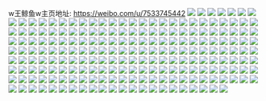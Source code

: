 w王鲸鱼w主页地址: https://weibo.com/u/7533745442 
![](https://wx4.sinaimg.cn/mw2000/008dQPlgly1h8wo953oo2j30u01hcn55.jpg) 
![](https://wx4.sinaimg.cn/mw2000/008dQPlgly1h8wo95ozpcj30u0140ahq.jpg) 
![](https://wx4.sinaimg.cn/mw2000/008dQPlgly1h8wo95xz4ej30u011u7b4.jpg) 
![](https://wx4.sinaimg.cn/mw2000/008dQPlgly1h8wo963ugaj30u00u079h.jpg) 
![](https://wx4.sinaimg.cn/mw2000/008dQPlgly1h8wo96b6jpj30u0140n64.jpg) 
![](https://wx4.sinaimg.cn/mw2000/008dQPlgly1h8wo96kz6aj30u0141tfs.jpg) 
![](https://wx4.sinaimg.cn/mw2000/008dQPlgly1h8wo94obzxj30u0140aig.jpg) 
![](https://wx4.sinaimg.cn/mw2000/008dQPlgly1h8wo96smh6j30u0141tii.jpg) 
![](https://wx4.sinaimg.cn/mw2000/008dQPlgly1h8wo97imnyj30u01hpwql.jpg) 
![](https://wx4.sinaimg.cn/mw2000/008dQPlgly1h8wo97udy5j30u01i2wo4.jpg) 
![](https://wx4.sinaimg.cn/mw2000/008dQPlgly1h8wo983xszj30u01hsn5l.jpg) 
![](https://wx4.sinaimg.cn/mw2000/008dQPlgly1h8wo98cl9rj30u0140k0v.jpg) 
![](https://wx4.sinaimg.cn/mw2000/008dQPlgly1h8wo979b7vj30u013w7bm.jpg) 
![](https://wx4.sinaimg.cn/mw2000/008dQPlgly1h8wo98ki65j30u014h480.jpg) 
![](https://wx4.sinaimg.cn/mw2000/008dQPlgly1h81aolle4jj30u00u0tdc.jpg) 
![](https://wx4.sinaimg.cn/mw2000/008dQPlgly1h81aopq431j30n01dswk8.jpg) 
![](https://wx4.sinaimg.cn/mw2000/008dQPlgly1h81aorbu9hj30n01dswj7.jpg) 
![](https://wx4.sinaimg.cn/mw2000/008dQPlgly1h81ap0c4j3j30n01dstdp.jpg) 
![](https://wx4.sinaimg.cn/mw2000/008dQPlgly1h81ap3onmsj30u01hck0n.jpg) 
![](https://wx4.sinaimg.cn/mw2000/008dQPlgly1h81arejnsij30u01t1n98.jpg) 
![](https://wx4.sinaimg.cn/mw2000/008dQPlgly1h81ari3xbvj30u01t1ale.jpg) 
![](https://wx4.sinaimg.cn/mw2000/008dQPlgly1h81ar7bbznj31400u07bd.jpg) 
![](https://wx4.sinaimg.cn/mw2000/008dQPlgly1h7z63n8imkj30u01hcqba.jpg) 
![](https://wx4.sinaimg.cn/mw2000/008dQPlgly1h7z63ntmaxj30u01hc7c0.jpg) 
![](https://wx4.sinaimg.cn/mw2000/008dQPlgly1h7z63or70kj30u0140dl1.jpg) 
![](https://wx4.sinaimg.cn/mw2000/008dQPlgly1h7vr2qn8voj30u0140n7e.jpg) 
![](https://wx4.sinaimg.cn/mw2000/008dQPlgly1h7vr2rauibj30u0140akg.jpg) 
![](https://wx4.sinaimg.cn/mw2000/008dQPlgly1h7vr2rm1dqj30u0140k3f.jpg) 
![](https://wx4.sinaimg.cn/mw2000/008dQPlgly1h7vr2schpvj30u0140gx4.jpg) 
![](https://wx4.sinaimg.cn/mw2000/008dQPlgly1h7vr2qaf6fj30u0140n8g.jpg) 
![](https://wx4.sinaimg.cn/mw2000/008dQPlgly1h7vr2srd84j30u0140alj.jpg) 
![](https://wx4.sinaimg.cn/mw2000/008dQPlgly1h7ucm250isj30u0140dnz.jpg) 
![](https://wx4.sinaimg.cn/mw2000/008dQPlgly1h7ucm2qmr2j30u0140n5z.jpg) 
![](https://wx4.sinaimg.cn/mw2000/008dQPlgly1h7ucm3em4lj30u0140n4i.jpg) 
![](https://wx4.sinaimg.cn/mw2000/008dQPlgly1h7ucm1c5v7j30u0140gss.jpg) 
![](https://wx4.sinaimg.cn/mw2000/008dQPlgly1h7ucm3z7utj30qr1bkn4x.jpg) 
![](https://wx4.sinaimg.cn/mw2000/008dQPlgly1h7ucm50aq0j30u01hck6s.jpg) 
![](https://wx4.sinaimg.cn/mw2000/008dQPlgly1h7ucm8fem0j30u0140tjd.jpg) 
![](https://wx4.sinaimg.cn/mw2000/008dQPlgly1h7ucmrn409j30u01t1tls.jpg) 
![](https://wx4.sinaimg.cn/mw2000/008dQPlgly1h7ucms9t37j30u01hcn73.jpg) 
![](https://wx4.sinaimg.cn/mw2000/008dQPlgly1h7ucmszhnnj30u01hcdo3.jpg) 
![](https://wx4.sinaimg.cn/mw2000/008dQPlgly1h7ucmtsoptj30u0140n5c.jpg) 
![](https://wx4.sinaimg.cn/mw2000/008dQPlgly1h7ucmubv7tj30u01hcakf.jpg) 
![](https://wx4.sinaimg.cn/mw2000/008dQPlgly1h7ucmv0xqmj30u0140wla.jpg) 
![](https://wx4.sinaimg.cn/mw2000/008dQPlgly1h7ucmvmv87j30u0140qau.jpg) 
![](https://wx4.sinaimg.cn/mw2000/008dQPlgly1h7ucmqr3sbj30u0140k00.jpg) 
![](https://wx4.sinaimg.cn/mw2000/008dQPlgly1h7ucmw4brcj30u01400y8.jpg) 
![](https://wx4.sinaimg.cn/mw2000/008dQPlgly1h7ucmx0rhqj30u014079b.jpg) 
![](https://wx4.sinaimg.cn/mw2000/008dQPlgly1h7ucmxgfk9j30u0140wl5.jpg) 
![](https://wx4.sinaimg.cn/mw2000/008dQPlgly1h7df0qb5g6j30u0140ta9.jpg) 
![](https://wx4.sinaimg.cn/mw2000/008dQPlgly1h7df0q14btj31400u0mxv.jpg) 
![](https://wx4.sinaimg.cn/mw2000/008dQPlgly1h7df1wp46hj31400u00vh.jpg) 
![](https://wx4.sinaimg.cn/mw2000/008dQPlgly1h7df1ww1isj30oh17idlw.jpg) 
![](https://wx4.sinaimg.cn/mw2000/008dQPlgly1h7df1x7phcj30u01t1tcq.jpg) 
![](https://wx4.sinaimg.cn/mw2000/008dQPlgly1h7df1xic8oj30u01t1ak4.jpg) 
![](https://wx4.sinaimg.cn/mw2000/008dQPlgly1h7df1xqyhvj30u0140jyj.jpg) 
![](https://wx4.sinaimg.cn/mw2000/008dQPlgly1h7df1wg948j30u01400zj.jpg) 
![](https://wx4.sinaimg.cn/mw2000/008dQPlgly1h7df1xyogaj30u0140whj.jpg) 
![](https://wx4.sinaimg.cn/mw2000/008dQPlgly1h7df1ydo3rj30u0140wfx.jpg) 
![](https://wx4.sinaimg.cn/mw2000/008dQPlgly1h7df1ynvpqj30u0140grs.jpg) 
![](https://wx4.sinaimg.cn/mw2000/008dQPlgly1h7df2a2owmj30u01t1drf.jpg) 
![](https://wx4.sinaimg.cn/mw2000/008dQPlgly1h7df2aeb4sj30u014076o.jpg) 
![](https://wx4.sinaimg.cn/mw2000/008dQPlgly1h7df29rcjfj30u0140tc0.jpg) 
![](https://wx4.sinaimg.cn/mw2000/008dQPlgly1h7df39rdkvj30u0140wfb.jpg) 
![](https://wx4.sinaimg.cn/mw2000/008dQPlgly1h7df39g7roj30u0140guf.jpg) 
![](https://wx4.sinaimg.cn/mw2000/008dQPlgly1h78iwee0slj30u0140af7.jpg) 
![](https://wx4.sinaimg.cn/mw2000/008dQPlgly1h78iwl0337j30u01t3n2p.jpg) 
![](https://wx4.sinaimg.cn/mw2000/008dQPlgly1h78iwdpmcvj30u0140n4j.jpg) 
![](https://wx4.sinaimg.cn/mw2000/008dQPlgly1h78iwnda2gj30n01dsq4d.jpg) 
![](https://wx4.sinaimg.cn/mw2000/008dQPlgly1h78iwgntm7j30u014045m.jpg) 
![](https://wx4.sinaimg.cn/mw2000/008dQPlgly1h78iwmb6ucj30u0140ti5.jpg) 
![](https://wx4.sinaimg.cn/mw2000/008dQPlgly1h78iwbpibkj30u0140t95.jpg) 
![](https://wx4.sinaimg.cn/mw2000/008dQPlgly1h78iwc9oqtj30u0140tdc.jpg) 
![](https://wx4.sinaimg.cn/mw2000/008dQPlgly1h78iwcu34tj30u0140q3i.jpg) 
![](https://wx4.sinaimg.cn/mw2000/008dQPlgly1h78iwaw77kj30u01400xn.jpg) 
![](https://wx4.sinaimg.cn/mw2000/008dQPlgly1h78iwf74g7j30u0140n32.jpg) 
![](https://wx4.sinaimg.cn/mw2000/008dQPlgly1h78iwa97b0j30u0140tc2.jpg) 
![](https://wx4.sinaimg.cn/mw2000/008dQPlgly1h78iwfw5flj30u0140q9q.jpg) 
![](https://wx4.sinaimg.cn/mw2000/008dQPlgly1h78iwhlwvpj30u01hc0zm.jpg) 
![](https://wx4.sinaimg.cn/mw2000/008dQPlgly1h78iwihjcwj30u01hcq4p.jpg) 
![](https://wx4.sinaimg.cn/mw2000/008dQPlgly1h78iwjca3mj30tk1gl7d8.jpg) 
![](https://wx4.sinaimg.cn/mw2000/008dQPlgly1h78iwnza2mj30u0140dkn.jpg) 
![](https://wx4.sinaimg.cn/mw2000/008dQPlgly1h78iwowcymj31400u07e1.jpg) 
![](https://wx4.sinaimg.cn/mw2000/008dQPlgly1h74hdfd67kj30u01drq43.jpg) 
![](https://wx4.sinaimg.cn/mw2000/008dQPlgly1h74hdsfa8kj30tb1ap757.jpg) 
![](https://wx4.sinaimg.cn/mw2000/008dQPlgly1h74hdu5fa6j30mp0u0407.jpg) 
![](https://wx4.sinaimg.cn/mw2000/008dQPlgly1h6msxkgsyjj30u0140dmm.jpg) 
![](https://wx4.sinaimg.cn/mw2000/008dQPlgly1h6msxky0g9j30u01hc76e.jpg) 
![](https://wx4.sinaimg.cn/mw2000/008dQPlgly1h66n6hvu05j30u014040q.jpg) 
![](https://wx4.sinaimg.cn/mw2000/008dQPlgly1h5ns6uu8mij30u014043r.jpg) 
![](https://wx4.sinaimg.cn/mw2000/008dQPlgly1h5ns6vgfx6j30u011vwja.jpg) 
![](https://wx4.sinaimg.cn/mw2000/008dQPlgly1h5ns6ylhexj30u00u0afc.jpg) 
![](https://wx4.sinaimg.cn/mw2000/008dQPlgly1h5ns6zqyk7j31t10u0nc9.jpg) 
![](https://wx4.sinaimg.cn/mw2000/008dQPlgly1h5ns70xsbqj30u01t1wqo.jpg) 
![](https://wx4.sinaimg.cn/mw2000/008dQPlgly1h5ns72ayqxj31t10u04bw.jpg) 
![](https://wx4.sinaimg.cn/mw2000/008dQPlgly1h5ns6xs3u3j30u01t3dta.jpg) 
![](https://wx4.sinaimg.cn/mw2000/008dQPlgly1h5ns73a84ij31400u0aft.jpg) 
![](https://wx4.sinaimg.cn/mw2000/008dQPlgly1h5ns742p7nj31400u0afo.jpg) 
![](https://wx4.sinaimg.cn/mw2000/008dQPlgly1h5ns74srttj31400u07a2.jpg) 
![](https://wx4.sinaimg.cn/mw2000/008dQPlgly1h5ns75iwmvj30u0140te3.jpg) 
![](https://wx4.sinaimg.cn/mw2000/008dQPlgly1h5ns76heu8j31em0shajo.jpg) 
![](https://wx4.sinaimg.cn/mw2000/008dQPlgly1h5ns77mdfrj30se1eggwn.jpg) 
![](https://wx4.sinaimg.cn/mw2000/008dQPlgly1h5ns78lmsrj30sb1ebwp8.jpg) 
![](https://wx4.sinaimg.cn/mw2000/008dQPlgly1h5ns6u5t64j30u0140gse.jpg) 
![](https://wx4.sinaimg.cn/mw2000/008dQPlgly1h5ns79g4dhj30u0140qby.jpg) 
![](https://wx4.sinaimg.cn/mw2000/008dQPlgly1h5ns7abobnj30u0140dou.jpg) 
![](https://wx4.sinaimg.cn/mw2000/008dQPlgly1h5ns7bdfp8j30u014047e.jpg) 
![](https://wx4.sinaimg.cn/mw2000/008dQPlgly1h5k75vvf8hj30u01hcgvl.jpg) 
![](https://wx4.sinaimg.cn/mw2000/008dQPlgly1h5k75uzgaqj30ml0wlgoj.jpg) 
![](https://wx4.sinaimg.cn/mw2000/008dQPlgly1h5k75uj98dj30u01hcqej.jpg) 
![](https://wx4.sinaimg.cn/mw2000/008dQPlgly1h5k765opimj30q91aoq67.jpg) 
![](https://wx4.sinaimg.cn/mw2000/008dQPlgly1h5k76ifhc8j30u01hcjye.jpg) 
![](https://wx4.sinaimg.cn/mw2000/008dQPlgly1h5briputk7j30u01t1k4m.jpg) 
![](https://wx4.sinaimg.cn/mw2000/008dQPlgly1h5briwuo5ij30u01hcwu2.jpg) 
![](https://wx4.sinaimg.cn/mw2000/008dQPlgly1h56n6m7eu0j30u0140wm5.jpg) 
![](https://wx4.sinaimg.cn/mw2000/008dQPlgly1h56n6nz3pej31t30u0apb.jpg) 
![](https://wx4.sinaimg.cn/mw2000/008dQPlgly1h56n6ouvj1j30u01t316v.jpg) 
![](https://wx4.sinaimg.cn/mw2000/008dQPlgly1h56n92wzjcj30u01hctgs.jpg) 
![](https://wx4.sinaimg.cn/mw2000/008dQPlgly1h56n956b90j30u01hcwi7.jpg) 
![](https://wx4.sinaimg.cn/mw2000/008dQPlgly1h56n99cocmj30u01hcgrr.jpg) 
![](https://wx4.sinaimg.cn/mw2000/008dQPlgly1h56n9oxt1yj30u014ejz2.jpg) 
![](https://wx4.sinaimg.cn/mw2000/008dQPlgly1h53wjcj9rbj31400u0adr.jpg) 
![](https://wx4.sinaimg.cn/mw2000/008dQPlgly1h53wjc13g4j30u0140dk3.jpg) 
![](https://wx4.sinaimg.cn/mw2000/008dQPlgly1h53wje0d9ej31400u0q6d.jpg) 
![](https://wx4.sinaimg.cn/mw2000/008dQPlgly1h53wjdrt88j30u0140tf4.jpg) 
![](https://wx4.sinaimg.cn/mw2000/008dQPlgly1h53wje8py8j31hc0u0qej.jpg) 
![](https://wx4.sinaimg.cn/mw2000/008dQPlgly1h53wjdahknj30n01dsq8b.jpg) 
![](https://wx4.sinaimg.cn/mw2000/008dQPlgly1h3agti5tazj30mh0dejv0.jpg) 
![](https://wx4.sinaimg.cn/mw2000/008dQPlgly1h3agthkcjwj30s70k8gpj.jpg) 
![](https://wx4.sinaimg.cn/mw2000/008dQPlgly1h39al9waqdj31hc0u0gu7.jpg) 
![](https://wx4.sinaimg.cn/mw2000/008dQPlgly1h39alc449hj31vo0v8k7a.jpg) 
![](https://wx4.sinaimg.cn/mw2000/008dQPlgly1h39alclesbj30v81vogzj.jpg) 
![](https://wx4.sinaimg.cn/mw2000/008dQPlgly1h39aldmoioj31vo1vo7wh.jpg) 
![](https://wx4.sinaimg.cn/mw2000/008dQPlgly1h39aluvhp8j30n01ds0xo.jpg) 
![](https://wx4.sinaimg.cn/mw2000/008dQPlgly1h3864xl1nwj30j00jkweq.jpg) 
![](https://wx4.sinaimg.cn/mw2000/008dQPlgly1h3864x7is9j31400q5myt.jpg) 
![](https://wx4.sinaimg.cn/mw2000/008dQPlgly1h3864xwl9aj30u01uoq4n.jpg) 
![](https://wx4.sinaimg.cn/mw2000/008dQPlgly1h2lqbgnp4zj32no0u0h1d.jpg) 
![](https://wx4.sinaimg.cn/mw2000/008dQPlgly1h2lqbioj4lj31400u0dl2.jpg) 
![](https://wx4.sinaimg.cn/mw2000/008dQPlgly1h2lqbj3qqoj31400u0tbx.jpg) 
![](https://wx4.sinaimg.cn/mw2000/008dQPlgly1h2lqbi9vdzj31400u0acp.jpg) 
![](https://wx4.sinaimg.cn/mw2000/008dQPlgly1h2lqbjikq1j31400u00w4.jpg) 
![](https://wx4.sinaimg.cn/mw2000/008dQPlgly1h2lqbjpifjj31400u077y.jpg) 
![](https://wx4.sinaimg.cn/mw2000/008dQPlgly1h2lqbjviqmj31400u0q4l.jpg) 
![](https://wx4.sinaimg.cn/mw2000/008dQPlgly1h2lqbk8hj9j31400u0q55.jpg) 
![](https://wx4.sinaimg.cn/mw2000/008dQPlgly1h2lqbkh3duj31400u0tao.jpg) 
![](https://wx4.sinaimg.cn/mw2000/008dQPlgly1h2lqbkpp0hj31400u00up.jpg) 
![](https://wx4.sinaimg.cn/mw2000/008dQPlgly1h2lqbkxp7gj31400u0q84.jpg) 
![](https://wx4.sinaimg.cn/mw2000/008dQPlgly1h2lqbl73vqj31400u0jwz.jpg) 
![](https://wx4.sinaimg.cn/mw2000/008dQPlgly1h2lqbg51kcj30u0140786.jpg) 
![](https://wx4.sinaimg.cn/mw2000/008dQPlgly1h2lqblgjcfj31400u0ju3.jpg) 
![](https://wx4.sinaimg.cn/mw2000/008dQPlgly1h2lqblpivvj31400u00uz.jpg) 
![](https://wx4.sinaimg.cn/mw2000/008dQPlgly1h2lqbm1dg2j31400u0jta.jpg) 
![](https://wx4.sinaimg.cn/mw2000/008dQPlgly1h2lqbmakbdj31400u0q4p.jpg) 
![](https://wx4.sinaimg.cn/mw2000/008dQPlgly1h2lqbmi8p5j30u0140wiw.jpg) 
![](https://wx4.sinaimg.cn/mw2000/008dQPlgly1h2jftfkwh2j31mq0totd6.jpg) 
![](https://wx4.sinaimg.cn/mw2000/008dQPlgly1h2fccrmoowj30ku110adg.jpg) 
![](https://wx4.sinaimg.cn/mw2000/008dQPlgly1h2f9lyxek2j30u0140n4o.jpg) 
![](https://wx4.sinaimg.cn/mw2000/008dQPlgly1h2f9m0hktjj30u0140n5w.jpg) 
![](https://wx4.sinaimg.cn/mw2000/008dQPlgly1h2f9m3hktnj31t10u0wxp.jpg) 
![](https://wx4.sinaimg.cn/mw2000/008dQPlgly1h2f9m4k61yj30u0140431.jpg) 
![](https://wx4.sinaimg.cn/mw2000/008dQPlgly1h2f9m5vpdkj30u014043o.jpg) 
![](https://wx4.sinaimg.cn/mw2000/008dQPlgly1h2f9m84p98j31400u047w.jpg) 
![](https://wx4.sinaimg.cn/mw2000/008dQPlgly1h2f9mk7bm4j31400u012t.jpg) 
![](https://wx4.sinaimg.cn/mw2000/008dQPlgly1h2f9lxkaq5j31400u0n6w.jpg) 
![](https://wx4.sinaimg.cn/mw2000/008dQPlgly1h2f9monezdj31t10u018l.jpg) 
![](https://wx4.sinaimg.cn/mw2000/008dQPlgly1h2f9mpd3jej30n01ds776.jpg) 
![](https://wx4.sinaimg.cn/mw2000/008dQPlgly1h2f9mrmagcj317c0k0dmo.jpg) 
![](https://wx4.sinaimg.cn/mw2000/008dQPlgly1h2f9msqj0dj317c0k0aer.jpg) 
![](https://wx4.sinaimg.cn/mw2000/008dQPlgly1h2f9mtr0qij31400u00y6.jpg) 
![](https://wx4.sinaimg.cn/mw2000/008dQPlgly1h2f9muz64cj31400u00yf.jpg) 
![](https://wx4.sinaimg.cn/mw2000/008dQPlgly1h2f9mw9dx8j31400u0wkg.jpg) 
![](https://wx4.sinaimg.cn/mw2000/008dQPlgly1h2f9mx9j35j30u0140q6u.jpg) 
![](https://wx4.sinaimg.cn/mw2000/008dQPlgly1h2f9n179haj31400u077j.jpg) 
![](https://wx4.sinaimg.cn/mw2000/008dQPlgly1h2f9n2zvdaj30u0140dk1.jpg) 
![](https://wx4.sinaimg.cn/mw2000/008dQPlgly1h26hmei4jkj30u0100aie.jpg) 
![](https://wx4.sinaimg.cn/mw2000/008dQPlgly1h23j58jd5hj30ep0h1tcf.jpg) 
![](https://wx4.sinaimg.cn/mw2000/008dQPlgly1h22if75a09j30n00qmq6m.jpg) 
![](https://wx4.sinaimg.cn/mw2000/008dQPlgly1h11jlu1xguj31900u0467.jpg) 
![](https://wx4.sinaimg.cn/mw2000/008dQPlgly1h11jluh98mj31900u0ahp.jpg) 
![](https://wx4.sinaimg.cn/mw2000/008dQPlgly1h11jlv8ttbj31900u0dna.jpg) 
![](https://wx4.sinaimg.cn/mw2000/008dQPlgly1h11jlvzblbj31900u0wkz.jpg) 
![](https://wx4.sinaimg.cn/mw2000/008dQPlgly1h11jlw8egoj31900u0tfh.jpg) 
![](https://wx4.sinaimg.cn/mw2000/008dQPlgly1h11jlwlafhj31900u0n52.jpg) 
![](https://wx4.sinaimg.cn/mw2000/008dQPlgly1h11jltptytj31900u0jym.jpg) 
![](https://wx4.sinaimg.cn/mw2000/008dQPlgly1h11jlwzew0j31900u0n57.jpg) 
![](https://wx4.sinaimg.cn/mw2000/008dQPlgly1h11jlxdwczj31900u010i.jpg) 
![](https://wx4.sinaimg.cn/mw2000/008dQPlgly1h11jlxmixgj31900u0jyw.jpg) 
![](https://wx4.sinaimg.cn/mw2000/008dQPlgly1h11jlxvtkyj31400u0gpq.jpg) 
![](https://wx4.sinaimg.cn/mw2000/008dQPlgly1h11jly34w2j31400u040r.jpg) 
![](https://wx4.sinaimg.cn/mw2000/008dQPlgly1h11jlye6e9j310i0u07c2.jpg) 
![](https://wx4.sinaimg.cn/mw2000/008dQPlgly1h11jlysc4pj31070u07c5.jpg) 
![](https://wx4.sinaimg.cn/mw2000/008dQPlgly1h11jlza3agj31400u0qfy.jpg) 
![](https://wx4.sinaimg.cn/mw2000/008dQPlgly1h11jlznthqj30u0140ti3.jpg) 
![](https://wx4.sinaimg.cn/mw2000/008dQPlgly1h11jm03tuoj31400u0k2z.jpg) 
![](https://wx4.sinaimg.cn/mw2000/008dQPlgly1h11jm0no63j30u0140q7i.jpg) 
![](https://wx4.sinaimg.cn/mw2000/008dQPlgly1h0z1dj56raj31400u0q5z.jpg) 
![](https://wx4.sinaimg.cn/mw2000/008dQPlgly1h0z1dl677aj31400u0juh.jpg) 
![](https://wx4.sinaimg.cn/mw2000/008dQPlgly1h0z1dp2it8j31400u0dj9.jpg) 
![](https://wx4.sinaimg.cn/mw2000/008dQPlgly1h0z1djqiedj31400u0dnx.jpg) 
![](https://wx4.sinaimg.cn/mw2000/008dQPlgly1h0z1dkce3qj31400u0jye.jpg) 
![](https://wx4.sinaimg.cn/mw2000/008dQPlgly1h0z1dku77gj31400u0n4o.jpg) 
![](https://wx4.sinaimg.cn/mw2000/008dQPlgly1h0uddng2zij30t20hg410.jpg) 
![](https://wx4.sinaimg.cn/mw2000/008dQPlgly1h059w2lygvj30mt0mswgu.jpg) 
